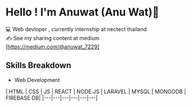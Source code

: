 # Hello ! I'm Anuwat (Anu Wat)👋
:computer: Web devloper , currently internship at nectect thailand   
:writing_hand: See my sharing content at medium [https://medium.com/@anuwat_7229]

## Skills Breakdown 
- Web Development

| HTML | CSS  | JS | REACT | NODE.JS | LARAVEL | MYSQL | MONGODB | FIREBASE DB|
|---|---|---|---|---|---|
